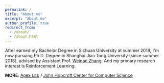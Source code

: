 ```yaml
---
permalink: /
title: "About me"
excerpt: "About me"
author_profile: true
redirect_from: 
  - /about/
  - /about.html
---
```


After earned my Bachelor Degree in Sichuan University at summer 2018, I'm now pursuing Ph.D. Degree in Shanghai Jiao Tong University (since summer 2018), advised by Assistant Prof. [Weinan Zhang](http://wnzhang.net). And my primary research interest is Reinforcement Learning.

**MORE**: [Apex Lab](http://apexlab.org) / [John Hopcroft Center for Computer Science](http://jhc.sjtu.edu.cn)
